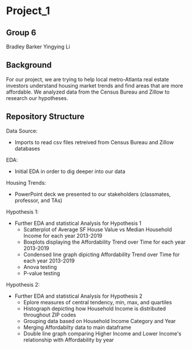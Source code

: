 # Project_1
## Group 6
Bradley Barker
Yingying Li

## Background
For our project, we are trying to help local metro-Atlanta real estate investors understand housing market trends and find areas that are more affordable. We analyzed data from the Census Bureau and Zillow to research our hypotheses.

## Repository Structure
Data Source: 
* Imports to read csv files retreived from Census Bureau and Zillow databases

EDA: 
* Initial EDA in order to dig deeper into our data

Housing Trends:
* PowerPoint deck we presented to our stakeholders (classmates, professor, and TAs)

Hypothesis 1:
* Further EDA and statistical Analysis for Hypothesis 1
  * Scatterplot of Average SF House Value vs Median Household Income for each year 2013-2019
  * Boxplots displaying the Affordability Trend over Time for each year 2013-2019
  * Condensed line graph dipicting Affordability Trend over Time for each year 2013-2019
  * Anova testing
  * P-value testing

Hypothesis 2: 
* Further EDA and statistical Analysis for Hypothesis 2
  * Eplore measures of central tendency, min, max, and quartiles
  * Histograph depicting how Household Income is distributed throughout ZIP codes
  * Grouping data based on Household Income Category and Year
  * Merging Affordabilty data to main dataframe
  * Double line graph comparing Higher Income and Lower Income's relationship with Affordability by year
